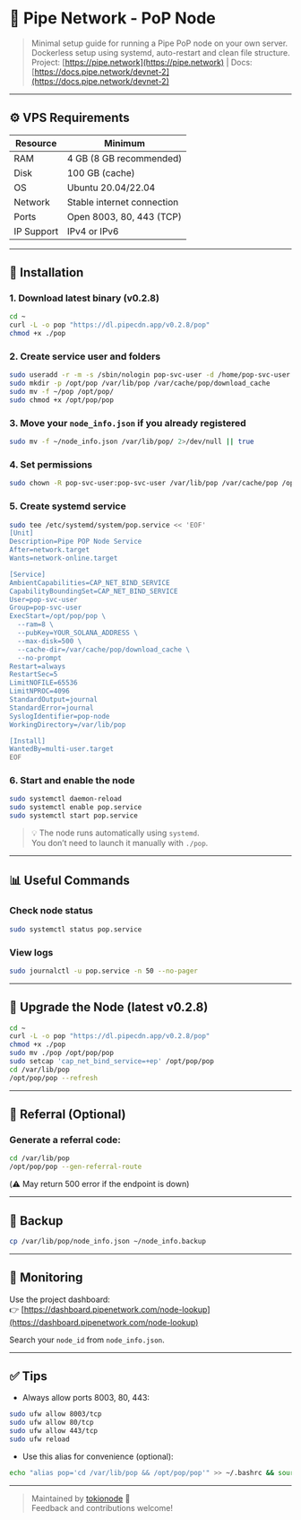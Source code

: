 # 🧩 Pipe Network - PoP Node

> Minimal setup guide for running a Pipe PoP node on your own server.  
> Dockerless setup using systemd, auto-restart and clean file structure.  
> Project: [https://pipe.network](https://pipe.network) | Docs: [https://docs.pipe.network/devnet-2](https://docs.pipe.network/devnet-2)

---

## ⚙️ VPS Requirements

| Resource   | Minimum         |
|------------|------------------|
| RAM        | 4 GB (8 GB recommended) |
| Disk       | 100 GB (cache)   |
| OS         | Ubuntu 20.04/22.04 |
| Network    | Stable internet connection |
| Ports      | Open 8003, 80, 443 (TCP) |
| IP Support | IPv4 or IPv6     |

---

## 🚀 Installation

### 1. Download latest binary (v0.2.8)

```bash
cd ~
curl -L -o pop "https://dl.pipecdn.app/v0.2.8/pop"
chmod +x ./pop
```

### 2. Create service user and folders

```bash
sudo useradd -r -m -s /sbin/nologin pop-svc-user -d /home/pop-svc-user 2>/dev/null || true
sudo mkdir -p /opt/pop /var/lib/pop /var/cache/pop/download_cache
sudo mv -f ~/pop /opt/pop/
sudo chmod +x /opt/pop/pop
```

### 3. Move your `node_info.json` if you already registered

```bash
sudo mv -f ~/node_info.json /var/lib/pop/ 2>/dev/null || true
```

### 4. Set permissions

```bash
sudo chown -R pop-svc-user:pop-svc-user /var/lib/pop /var/cache/pop /opt/pop
```

### 5. Create systemd service

```bash
sudo tee /etc/systemd/system/pop.service << 'EOF'
[Unit]
Description=Pipe POP Node Service
After=network.target
Wants=network-online.target

[Service]
AmbientCapabilities=CAP_NET_BIND_SERVICE
CapabilityBoundingSet=CAP_NET_BIND_SERVICE
User=pop-svc-user
Group=pop-svc-user
ExecStart=/opt/pop/pop \
  --ram=8 \
  --pubKey=YOUR_SOLANA_ADDRESS \
  --max-disk=500 \
  --cache-dir=/var/cache/pop/download_cache \
  --no-prompt
Restart=always
RestartSec=5
LimitNOFILE=65536
LimitNPROC=4096
StandardOutput=journal
StandardError=journal
SyslogIdentifier=pop-node
WorkingDirectory=/var/lib/pop

[Install]
WantedBy=multi-user.target
EOF
```

### 6. Start and enable the node

```bash
sudo systemctl daemon-reload
sudo systemctl enable pop.service
sudo systemctl start pop.service
```

> 💡 The node runs automatically using `systemd`.  
> You don’t need to launch it manually with `./pop`.

---

## 📊 Useful Commands

### Check node status

```bash
sudo systemctl status pop.service
```

### View logs

```bash
sudo journalctl -u pop.service -n 50 --no-pager
```

---

## 🔁 Upgrade the Node (latest v0.2.8)

```bash
cd ~
curl -L -o pop "https://dl.pipecdn.app/v0.2.8/pop"
chmod +x ./pop
sudo mv ./pop /opt/pop/pop
sudo setcap 'cap_net_bind_service=+ep' /opt/pop/pop
cd /var/lib/pop
/opt/pop/pop --refresh
```

---

## 🎁 Referral (Optional)

### Generate a referral code:

```bash
cd /var/lib/pop
/opt/pop/pop --gen-referral-route
```

(⚠️ May return 500 error if the endpoint is down)

---

## 🔐 Backup

```bash
cp /var/lib/pop/node_info.json ~/node_info.backup
```

---

## 📡 Monitoring

Use the project dashboard:  
👉 [https://dashboard.pipenetwork.com/node-lookup](https://dashboard.pipenetwork.com/node-lookup)

Search your `node_id` from `node_info.json`.

---

## ✅ Tips

- Always allow ports 8003, 80, 443:
```bash
sudo ufw allow 8003/tcp
sudo ufw allow 80/tcp
sudo ufw allow 443/tcp
sudo ufw reload
```

- Use this alias for convenience (optional):

```bash
echo "alias pop='cd /var/lib/pop && /opt/pop/pop'" >> ~/.bashrc && source ~/.bashrc
```

---

> Maintained by [tokionode](https://github.com/KARINE001) 💙  
> Feedback and contributions welcome!
